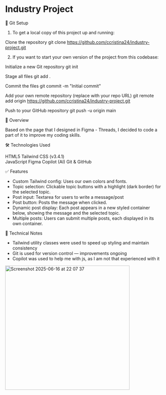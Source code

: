 # Industry Project

🧰 Git Setup

1. To get a local copy of this project up and running:

Clone the repository 
git clone https://github.com/ccristina24/industry-project.git




2. If you want to start your own version of the project from this codebase:

Initialize a new Git repository
git init

Stage all files
git add .

Commit the files
git commit -m "Initial commit"

Add your own remote repository (replace with your repo URL)
git remote add origin https://github.com/ccristina24/industry-project.git

Push to your GitHub repository
git push -u origin main



📄 Overview 

Based on the page that I designed in Figma - Threads, I decided to code a part of it to improve my coding skills.

🛠️ Technologies Used

HTML5
Tailwind CSS (v3.4.1)  
JavaScript
Figma 
Copilot (AI)
Git & GitHub  


✅ Features

- Custom Tailwind config: Uses our own colors and fonts.
- Topic selection: Clickable topic buttons with a highlight (dark border) for the selected topic.
- Post input: Textarea for users to write a message/post
- Post button: Posts the message when clicked.
- Dynamic post display: Each post appears in a new styled container below, showing the message and the selected topic.
- Multiple posts: Users can submit multiple posts, each displayed in its own container.

🧠 Technical Notes

- Tailwind utility classes were used to speed up styling and maintain consistency
- Git is used for version control — improvements ongoing
- Copilot was used to help me with js, as I am not that experienced with it
<img width="400" alt="Screenshot 2025-06-16 at 22 07 37" src="https://github.com/user-attachments/assets/3fc46f9a-6dfa-4ac6-b637-8ba80dd3c02d" />



